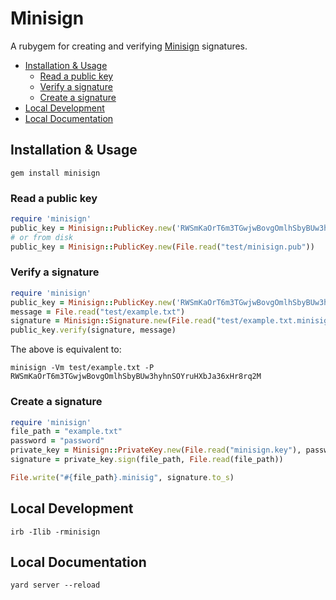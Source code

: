 # Minisign

A rubygem for creating and verifying [Minisign](http://jedisct1.github.io/minisign/) signatures.

- [Installation \& Usage](#installation--usage)
  - [Read a public key](#read-a-public-key)
  - [Verify a signature](#verify-a-signature)
  - [Create a signature](#create-a-signature)
- [Local Development](#local-development)
- [Local Documentation](#local-documentation)

## Installation & Usage

```
gem install minisign
```

### Read a public key

```rb
require 'minisign'
public_key = Minisign::PublicKey.new('RWSmKaOrT6m3TGwjwBovgOmlhSbyBUw3hyhnSOYruHXbJa36xHr8rq2M')
# or from disk
public_key = Minisign::PublicKey.new(File.read("test/minisign.pub"))
```

### Verify a signature

```rb
require 'minisign'
public_key = Minisign::PublicKey.new('RWSmKaOrT6m3TGwjwBovgOmlhSbyBUw3hyhnSOYruHXbJa36xHr8rq2M')
message = File.read("test/example.txt")
signature = Minisign::Signature.new(File.read("test/example.txt.minisig"))
public_key.verify(signature, message)
```

The above is equivalent to:

```
minisign -Vm test/example.txt -P RWSmKaOrT6m3TGwjwBovgOmlhSbyBUw3hyhnSOYruHXbJa36xHr8rq2M
```

### Create a signature

```rb
require 'minisign'
file_path = "example.txt"
password = "password"
private_key = Minisign::PrivateKey.new(File.read("minisign.key"), password)
signature = private_key.sign(file_path, File.read(file_path))

File.write("#{file_path}.minisig", signature.to_s)
```

## Local Development

```
irb -Ilib -rminisign
```

## Local Documentation

```
yard server --reload
```
